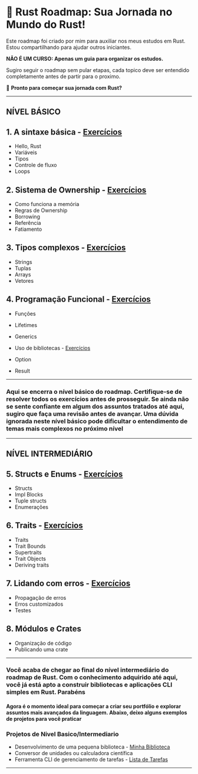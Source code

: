 # 🦀 **Rust Roadmap: Sua Jornada no Mundo do Rust!**  

Este roadmap foi criado por mim para auxiliar nos meus estudos em Rust.
Estou compartilhando para ajudar outros iniciantes.

**NÃO É UM CURSO: Apenas um guia para organizar os estudos.**

Sugiro seguir o roadmap sem pular etapas, cada topico deve ser entendido completamente antes de partir para o proximo.

🚀 **Pronto para começar sua jornada com Rust?**

---

## NÍVEL BÁSICO

## 1. A sintaxe básica -  [Exercícios](https://github.com/Ricardo7c/Rust-Roadmap/blob/main/01%20-%20Sintaxe%20Basica/README.md)

- Hello, Rust
- Variáveis
- Tipos
- Controle de fluxo
- Loops

## 2. Sistema de Ownership - [Exercícios](https://github.com/Ricardo7c/Rust-Roadmap/blob/main/02%20-%20Sistema%20de%20Ownership/README.md)

- Como funciona a memória
- Regras de Ownership
- Borrowing
- Referência
- Fatiamento

## 3. Tipos complexos - [Exercícios](https://github.com/Ricardo7c/Rust-Roadmap/blob/main/03%20-%20Tipos%20Complexos/README.md)

- Strings
- Tuplas
- Arrays
- Vetores

## 4. Programação Funcional - [Exercícios](https://github.com/Ricardo7c/Rust-Roadmap/blob/main/04%20-%20Programa%C3%A7%C3%A3o%20Funcional/README.md)

- Funções
- Lifetimes
- Generics
- Uso de bibliotecas - [Exercícios](https://github.com/Ricardo7c/Rust-Bibliotecas/blob/main/README.md)

- Option
- Result

---

### Aqui se encerra o nível básico do roadmap. Certifique-se de resolver todos os exercícios antes de prosseguir. Se ainda não se sente confiante em algum dos assuntos tratados até aqui, sugiro que faça uma revisão antes de avançar. Uma dúvida ignorada neste nível básico pode dificultar o entendimento de temas mais complexos no próximo nível  

---

## NÍVEL INTERMEDIÁRIO

## 5. Structs e Enums - [Exercícios](https://github.com/Ricardo7c/Rust-Roadmap/blob/main/05%20-%20Structs/README.md)

- Structs
- Impl Blocks
- Tuple structs
- Enumerações

## 6. Traits - [Exercícios](https://github.com/Ricardo7c/Rust-Roadmap/blob/main/06%20-%20Traits/Readme.md)

- Traits
- Trait Bounds
- Supertraits
- Trait Objects
- Deriving traits

## 7. Lidando com erros - [Exercícios](https://github.com/Ricardo7c/Rust-Roadmap/blob/main/07%20-%20Lidando%20com%20Erros/README.md)

- Propagação de erros
- Erros customizados
- Testes

## 8. Módulos e Crates

- Organização de código
- Publicando uma crate

---

### Você acaba de chegar ao final do nível intermediário do roadmap de Rust. Com o conhecimento adquirido até aqui, você já está apto a construir bibliotecas e aplicações CLI simples em Rust. Parabéns

#### Agora é o momento ideal para começar a criar seu portfólio e explorar assuntos mais avançados da linguagem. Abaixo, deixo alguns exemplos de projetos para você praticar

### Projetos de Nivel Basico/Intermediario

- Desenvolvimento de uma pequena biblioteca - [Minha Biblioteca](https://github.com/Ricardo7c/Text-input)
- Conversor de unidades ou calculadora científica
- Ferramenta CLI de gerenciamento de tarefas - [Lista de Tarefas](https://github.com/Ricardo7c/Rust-To-do-list)

---
